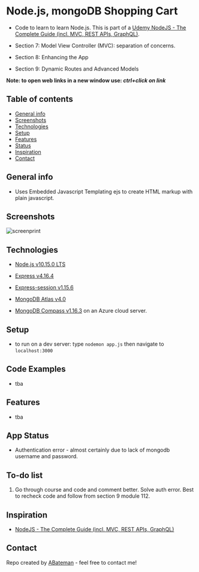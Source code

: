 # Node.js, mongoDB Shopping Cart

* Code to learn to learn Node.js. This is part of a [Udemy NodeJS - The Complete Guide (incl. MVC, REST APIs, GraphQL)](https://www.udemy.com/nodejs-the-complete-guide/).

* Section 7: Model View Controller (MVC): separation of concerns.

* Section 8: Enhancing the App

* Section 9: Dynamic Routes and Advanced Models

**Note: to open web links in a new window use: _ctrl+click on link_**

## Table of contents

* [General info](#general-info)
* [Screenshots](#screenshots)
* [Technologies](#technologies)
* [Setup](#setup)
* [Features](#features)
* [Status](#status)
* [Inspiration](#inspiration)
* [Contact](#contact)

## General info

* Uses Embedded Javascript Templating ejs to create HTML markup with plain javascript.

## Screenshots

![screenprint](./images/.png)

## Technologies

* [Node.js v10.15.0 LTS](https://nodejs.org)

* [Express v4.16.4](https://www.npmjs.com/package/express)

* [Express-session v1.15.6](https://www.npmjs.com/package/express-session)

* [MongoDB Atlas v4.0](https://www.mongodb.com/cloud/atlas)

* [MongoDB Compass v1.16.3](https://www.mongodb.com/download-center/compass) on an Azure cloud server.

## Setup

* to run on a dev server: type `nodemon app.js` then navigate to `localhost:3000`

## Code Examples

* tba

## Features

* tba

## App Status

* Authentication error - almost certainly due to lack of mongodb username and password.

## To-do list

1. Go through course and code and comment better. Solve auth error. Best to recheck code and follow from section 9 module 112.

## Inspiration

* [NodeJS - The Complete Guide (incl. MVC, REST APIs, GraphQL)](https://www.udemy.com/nodejs-the-complete-guide/)

## Contact

Repo created by [ABateman](https://www.andrewbateman.org) - feel free to contact me!